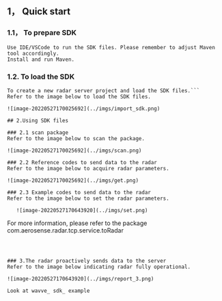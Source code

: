 ## 1， Quick start

### 1.1， To prepare SDK

```
Use IDE/VSCode to run the SDK files. Please remember to adjust Maven tool accordingly.
Install and run Maven.
```

### 1.2. To load the SDK

```
To create a new radar server project and load the SDK files.```
Refer to the image below to load the SDK files.

![image-20220527170025692](../imgs/import_sdk.png)

## 2.Using SDK files

### 2.1 scan package
Refer to the image below to scan the package.

![image-20220527170025692](../imgs/scan.png)

### 2.2 Reference codes to send data to the radar
Refer to the image below to acquire radar parameters.

![image-20220527170025692](../imgs/get.png)

### 2.3 Example codes to send data to the radar
Refer to the image below to set the radar parameters.

​	![image-20220527170643920](../imgs/set.png)

```
For more information, please refer to the package com.aerosense.radar.tcp.service.toRadar
```



### 3.The radar proactively sends data to the server
Refer to the image below indicating radar fully operational.

![image-20220527170643920](../imgs/report_3.png)

Look at wavve_ sdk_ example